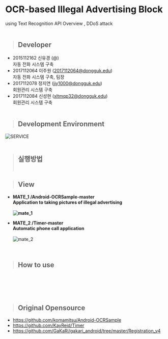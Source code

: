 # OCR-based Illegal Advertising Block <br/> 
  using Text Recognition API Overview ,
  DDoS attack<br/>
<br/>

> ## Developer
 * 2015112162 신유경 (@) <br/> 
자동 전화 시스템 구축 <br/>
 * 2017112064 이주원 (2017112064@dongguk.edu) <br/>
자동 전화 시스템 구축, 팀장 <br/>
 * 2017112078 정지연 (jjy1000@dongguk.edu) <br/>
회원관리 시스템 구축 <br/>
 * 2017112084 신성현 (xltmqp32@dongguk.edu) <br/>
회원관리 시스템 구축<br/><br/>
 
> ## Development Environment
![SERVICE](https://user-images.githubusercontent.com/48276522/59757414-a91de780-92c6-11e9-9544-9bb51c722df7.PNG)
<br/><br/>

> ## 실행방법 <br/><br/>
 

  > ## View

  * <b>MATE_1 /Android-OCRSample-master<br/>Application to taking pictures of illegal advertising<br/><br/>
  ![mate_1](https://user-images.githubusercontent.com/48276522/59553640-6dd39e00-8fd2-11e9-807d-57a38ba0adc5.PNG)<br/>

  * MATE_2 /Timer-master<br/>Automatic phone call application<br/><br/></b>
  ![mate_2](https://user-images.githubusercontent.com/48276522/59553642-6f9d6180-8fd2-11e9-8ccd-455699fd9917.PNG)<br/>
<br/>

  > ## How to use
  <pre>

  </pre>

<br/>

> ## Original Opensource

* https://github.com/komamitsu/Android-OCRSample<br/>
* https://github.com/KayReid/Timer<br/>
* https://github.com/GaKaRi/gakari_android/tree/master/Registration_v4

<br/>
